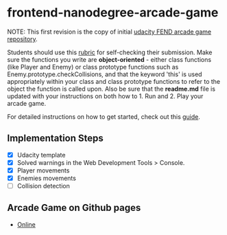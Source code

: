 frontend-nanodegree-arcade-game
===============================
NOTE: This first revision is the copy of initial [udacity FEND arcade game repository](https://github.com/udacity/frontend-nanodegree-arcade-game).

Students should use this [rubric](https://review.udacity.com/#!/projects/2696458597/rubric) for self-checking their submission. Make sure the functions you write are **object-oriented** - either class functions (like Player and Enemy) or class prototype functions such as Enemy.prototype.checkCollisions, and that the keyword 'this' is used appropriately within your class and class prototype functions to refer to the object the function is called upon. Also be sure that the **readme.md** file is updated with your instructions on both how to 1. Run and 2. Play your arcade game.

For detailed instructions on how to get started, check out this [guide](https://docs.google.com/document/d/1v01aScPjSWCCWQLIpFqvg3-vXLH2e8_SZQKC8jNO0Dc/pub?embedded=true).

## Implementation Steps
+ [x] Udacity template
+ [x] Solved warnings in the Web Development Tools > Console.
+ [x] Player movements
+ [x] Enemies movements
+ [ ] Collision detection

## Arcade Game on Github pages
+ [Online](https://sasokuncic.github.io/UdacityProj5ArcadeGameFrogger/)